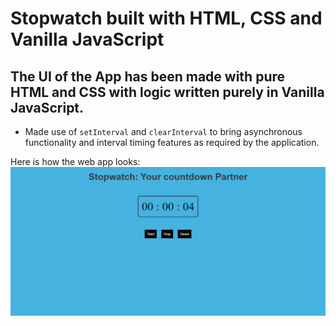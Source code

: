 # Stopwatch built with HTML, CSS and Vanilla JavaScript

## The UI of the App has been made with pure HTML and CSS with logic written purely in Vanilla JavaScript. 

- Made use of `setInterval` and `clearInterval` to bring asynchronous functionality and interval timing features as required by the application.

Here is how the web app looks:
![stopwatch](./stopwatch.png)
